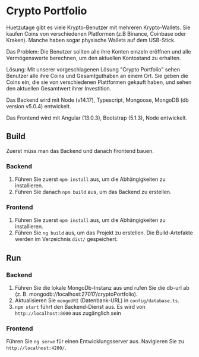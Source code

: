 # Crypto Portfolio

Huetzutage gibt es viele Krypto-Benutzer mit mehreren Krypto-Wallets. Sie kaufen Coins von verschiedenen Platformen (z.B Binance, Coinbase oder Kraken). Manche haben sogar physische Wallets auf dem USB-Stick. 

Das Problem: Die Benutzer sollten alle ihre Konten einzeln eröffnen und alle Vermögenswerte berechnen, um den aktuellen Kontostand zu erhalten.

Lösung: Mit unserer vorgeschlagenen Lösung "Crypto Portfolio" sehen Benutzer alle ihre Coins und Gesamtguthaben an einem Ort. Sie geben die Coins ein, die sie von verschiedenen Plattformen gekauft haben, und sehen den aktuellen Gesamtwert ihrer Investition.

Das Backend wird mit Node (v14.17), Typescript, Mongoose, MongoDB (db version v5.0.4) entwickelt.

Das Frontend wird mit Angular (13.0.3), Bootstrap (5.1.3), Node entwickelt.
 

## Build

Zuerst müss man das Backend und danach Frontend bauen. 

### Backend

1. Führen Sie zuerst `npm install` aus, um die Abhängigkeiten zu installieren.
2. Führen Sie danach `npm build` aus, um das Backend zu erstellen.

### Frontend 

1. Führen Sie zuerst `npm install` aus, um die Abhängigkeiten zu installieren.
2. Führen Sie `ng build` aus, um das Projekt zu erstellen. Die Build-Artefakte werden im Verzeichnis `dist/` gespeichert.

## Run

### Backend

1. Führen Sie die lokale MongoDb-Instanz aus und rufen Sie die db-url ab (z. B. mongodb://localhost:27017/cryptoPortfolio).
2. Aktualisieren Sie `mongoURI` (Datenbank-URL) in `config/database.ts`.
3. `npm start` führt den Backend-Dienst aus. Es wird von `http://localhost:8000` aus zugänglich sein

### Frontend

Führen Sie `ng serve` für einen Entwicklungsserver aus. Navigieren Sie zu `http://localhost:4200/`. 
